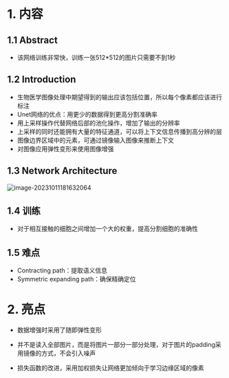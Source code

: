 # 1. 内容

## 1.1 Abstract

- 该网络训练非常快，训练一张512*512的图片只需要不到1秒



## 1.2 Introduction

- 生物医学图像处理中期望得到的输出应该包括位置，所以每个像素都应该进行标注
- Unet网络的优点：用更少的数据得到更高分割准确率
- 用上采样操作代替网络后部的池化操作，增加了输出的分辨率
- 上采样的同时还能拥有大量的特征通道，可以将上下文信息传播到高分辨的层
- 图像边界区域中的元素，可通过镜像输入图像来推断上下文
- 对图像应用弹性变形来使用图像增强



## 1.3 Network Architecture

![image-20231011181632064](https://pj-typora.oss-cn-shanghai.aliyuncs.com/image-20231011181632064.png)

## 1.4 训练

- 对于相互接触的细胞之间增加一个大的权重，提高分割细胞的准确性



## 1.5 难点

- Contracting path：提取语义信息
- Symmetric expanding path：确保精确定位



# 2. 亮点

- 数据增强时采用了随即弹性变形

- 并不是读入全部图片，而是将图片一部分一部分处理，对于图片的padding采用镜像的方式，不会引入噪声
- 损失函数的改进，采用加权损失让网络更加倾向于学习边缘区域的像素